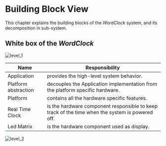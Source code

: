 # Building Block View

This chapter explains the building blocks of the *WordClock* system, and its decomposition in sub-system.

## White box of the *WordClock*
![level_1](../uml/exported/building_blocks_lvl_1.png)

| Name | Responsibility |
| - | - |
| Application | provides the high-level system behavior. |
| Platform abstraction | decouples the Application implementation from the platform specific hardware. | 
| Platform | contains all the hardware specific features. |
| Real Time Clock | is the hardware component responsible to keep track of the time when the system is powered off. |
| Led Matrix | is the hardware component used as display. |

![level_2](../uml/exported/building_blocks_lvl_2.png)